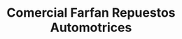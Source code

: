 ---
title: "Comercial Farfan Repuestos Automotrices"
url: /duran/comercial-farfan-repuestos-automotrices/
shop: Autoteile
---